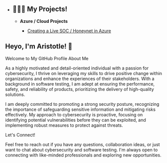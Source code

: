 - <h2>👨🏽‍💻 My Projects!</h2>
    
    - <b>Azure / Cloud Projects</b>

        - [Creating a Live SOC / Honeynet in Azure](https://github.com/zekasolest/Honeynet-SOC)
     
## Heyo, I'm Aristotle! 👋

Welcome to My GitHub Profile
About Me

As a highly motivated and detail-oriented individual with a passion for cybersecurity, I thrive on leveraging my skills to drive positive change within organizations and enhance the experiences of their stakeholders. With a background in software testing, I am adept at ensuring the performance, safety, and reliability of products, prioritizing the delivery of high-quality solutions.

I am deeply committed to promoting a strong security posture, recognizing the importance of safeguarding sensitive information and mitigating risks effectively. My approach to cybersecurity is proactive, focusing on identifying potential vulnerabilities before they can be exploited, and implementing robust measures to protect against threats.

Let's Connect!

Feel free to reach out if you have any questions, collaboration ideas, or just want to chat about cybersecurity and software testing. I'm always open to connecting with like-minded professionals and exploring new opportunities.
<!--
**zekasolest/zekasolest** is a ✨ _special_ ✨ repository because its `README.md` (this file) appears on your GitHub profile.

Here are some ideas to get you started:

- 🔭 I’m currently working on ...
- 🌱 I’m currently learning ...
- 👯 I’m looking to collaborate on ...
- 🤔 I’m looking for help with ...
- 💬 Ask me about ...
- 📫 How to reach me: ...
- 😄 Pronouns: ...
- ⚡ Fun fact: ...
-->
